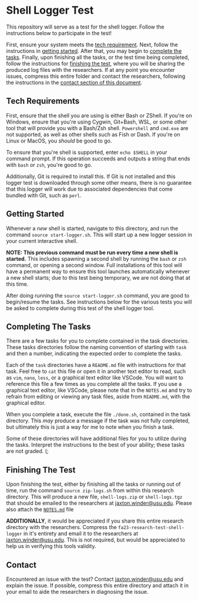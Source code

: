 # Shell Logger Test

This repository will serve as a test for the shell logger. Follow the instructions below to participate in the test!

First, ensure your system meets the [tech requirement](#tech-requirements). Next, follow the instructions in [getting started](#getting-started). After that, you may begin to [complete the tasks](#completing-the-tasks). Finally, upon finishing all the tasks, or the test time being completed, follow the instructions for [finishing the test](#finishing-the-test), where you will be sharing the produced log files with the researchers. If at any point you encounter issues, compress this entire folder and contact the researchers, following the instructions in the [contact section of this document](#contact).


## Tech Requirements

First, ensure that the shell you are using is either Bash or ZShell. If you're on Windows, ensure that you're using Cygwin, Git+Bash, WSL, or some other tool that will provide you with a Bash/Zsh shell. `Powershell` and `cmd.exe` are not supported, as well as other shells such as Fish or Dash. If you're on Linux or MacOS, you *should* be good to go.

To ensure that you're shell is supported, enter `echo $SHELL` in your command prompt. If this operation succeeds and outputs a string that ends with `bash` or `zsh`, you're good to go.

Additionally, Git is required to install this. If Git is not installed and this logger test is downloaded through some other means, there is no guarantee that this logger will work due to associated dependencies that come bundled with Git, such as `perl`.


## Getting Started

Whenever a *new* shell is started, navigate to this directory, and run the command `source start-logger.sh`. This will start up a new logger session in your current interactive shell.

**NOTE: This previous command must be run every time a new shell is started.** This includes spawning a second shell by running the `bash` or `zsh` command, or opening a second window. Full installations of this tool will have a permanent way to ensure this tool launches automatically whenever a new shell starts; due to this test being temporary, we are not doing that at this time. 

After doing running the `source start-logger.sh` command, you are good to begin/resume the tasks. See instructions below for the various tests you will be asked to complete during this test of the shell logger tool.


## Completing The Tasks
There are a few tasks for you to complete contained in the task directories. These tasks directories follow the naming convention of starting with `task` and then a number, indicating the expected order to complete the tasks. 

Each of the `task` directories have a `README.md` file with instructions for that task. Feel free to `cat` this file or open it in another text editor to read, such as `vim`, `nano`, `less`, or a graphical text editor like VSCode. You will want to reference this file a few times as you complete all the tasks. If you use a graphical text editor, like VSCode, please note that in the `NOTES.md` and try to refrain from editing or viewing any task files, aside from `README.md`, with the graphical editor.

When you complete a task, execute the file `./done.sh`, contained in the task directory. This *may* produce a message if the task was not fully completed, but ultimately this is just a way for me to note when you finish a task.  

Some of these directories will have additional files for you to utilize during the tasks. Interpret the instructions to the best of your ability; these tasks are not graded. (;



## Finishing The Test
Upon finishing the test, either by finishing all the tasks or running out of time, run the command `source zip-logs.sh` from within this research directory. This will produce a new file, `shell-logs.zip` or `shell-logs.tgz` that should be emailed to the researchers at [jaxton.winder@usu.edu](mailto:jaxton.winder@usu.edu). Please also attach the [`NOTES.md`](./NOTES.md) file

**ADDITIONALLY**, it would be appreciated if you share this entire research directory with the researchers. Compress the `fa23-research-test-shell-logger` in it's entirety and email it to the researchers at [jaxton.winder@usu.edu](mailto:jaxton.winder@usu.edu). This is not required, but would be appreciated to help us in verifying this tools validity.


## Contact
Encountered an issue with the test? Contact [jaxton.winder@usu.edu](mailto:jaxton.winder@usu.edu) and explain the issue. If possible, compress this entire directory and attach it in your email to aide the researchers in diagnosing the issue.

